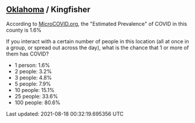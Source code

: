 
## [Oklahoma](/united-states/oklahoma) / Kingfisher

According to [MicroCOVID.org](http://microcovid.org),
the "Estimated Prevalence" of COVID in this county is 1.6%

If you interact with a certain number of people in this location
(all at once in a group, or spread out across the day), what is the chance that
1 or more of them has COVID?

- 1 person: 1.6%
- 2 people: 3.2%
- 3 people: 4.8%
- 5 people: 7.9%
- 10 people: 15.1%
- 25 people: 33.6%
- 100 people: 80.6%

Last updated: 2021-08-18 00:32:19.695356 UTC
